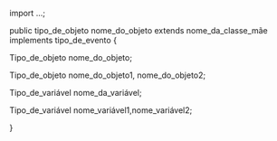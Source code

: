 import ...;

public tipo_de_objeto nome_do_objeto extends nome_da_classe_mãe implements tipo_de_evento {

Tipo_de_objeto nome_do_objeto;

Tipo_de_objeto nome_do_objeto1, nome_do_objeto2;


Tipo_de_variável nome_da_variável;

Tipo_de_variável nome_variável1,nome_variável2;

}


